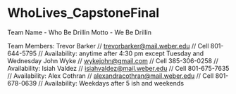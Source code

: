 # WhoLives_CapstoneFinal

Team Name - Who Be Drillin
Motto - We Be Drillin

Team Members:
Trevor Barker // trevorbarker@mail.weber.edu // Cell 801-644-5795 // Availability: anytime after 4:30 pm except Tuesday and Wednesday
John Wyke // wykejohn@gmail.com // Cell 385-306-0258 // Availability: 
Isiah Valdez // isiahvaldez@mail.weber.edu // Cell 801-675-7635 // Availability: 
Alex Cothran // alexandracothran@mail.weber.edu // Cell 801-678-0639 // Availability: Weekdays after 5 ish and weekends

